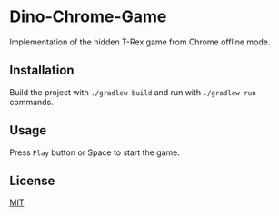 # Dino-Chrome-Game
Implementation of the hidden T-Rex game from Chrome offline mode.

## Installation
Build the project with `./gradlew build` and run with `./gradlew run` commands.

## Usage
Press `Play` button  or Space to start the game.

## License
[MIT](https://choosealicense.com/licenses/mit/)
